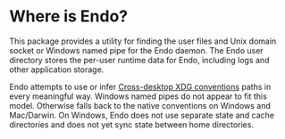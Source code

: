 # Where is Endo?

This package provides a utility for finding the user files and Unix domain
socket or Windows named pipe for the Endo daemon.
The Endo user directory stores the per-user runtime data for Endo,
including logs and other application storage.

Endo attempts to use or infer [Cross-desktop XDG conventions][XDG] paths in
every meaningful way.
Windows named pipes do not appear to fit this model.
Otherwise falls back to the native conventions on Windows and Mac/Darwin.
On Windows, Endo does not use separate state and cache directories and does not
yet sync state between home directories.

[XDG]: https://specifications.freedesktop.org/basedir-spec/basedir-spec-latest.html
